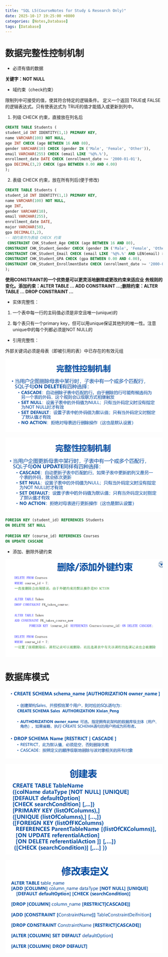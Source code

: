 ```yaml
---
title: "SQL L5(CourseNotes for Study & Research Only)"
date: 2025-10-17 19:25:00 +0800
categories: [Notes,Database]  
tags: [Database]
---
```


# 数据完整性控制机制

* 必须有值的数据

**关键字：NOT NULL**

* 域约束（check约束）

限制列中可接受的值，使其符合特定的逻辑条件。 定义一个返回 TRUE或 FALSE的逻辑表达式。只有使表达式为 TRUE的值才能插入或更新到列中。

1. 列级 CHECK 约束，直接放在列名后

```SQL
CREATE TABLE Students (
student_id INT IDENTITY(1,1) PRIMARY KEY,
name VARCHAR(100) NOT NULL,
age INT CHECK (age BETWEEN 16 AND 80),
gender VARCHAR(10) CHECK (gender IN ('Male', 'Female', 'Other')),
email VARCHAR(255) CHECK (email LIKE '%@%.%'),
enrollment_date DATE CHECK (enrollment_date >= '2000-01-01'),
gpa DECIMAL(3,2) CHECK (gpa BETWEEN 0.00 AND 4.00)
);
```

2. 表级 CHECK 约束，放在所有列后(便于修改)

```sql
CREATE TABLE Students (
student_id INT IDENTITY(1,1) PRIMARY KEY,
name VARCHAR(100) NOT NULL,
age INT,
gender VARCHAR(10),
email VARCHAR(255),
enrollment_date DATE,
major VARCHAR(50),
gpa DECIMAL(3,2),
-- 域约束作为表级 CHECK 约束
 CONSTRAINT CHK_Student_Age CHECK (age BETWEEN 16 AND 80),
CONSTRAINT CHK_Student_Gender CHECK (gender IN ('Male', 'Female', 'Other')),
CONSTRAINT CHK_Student_Email CHECK (email LIKE '%@%.%' AND LEN(email) >= 5),
CONSTRAINT CHK_Student_GPA CHECK (gpa BETWEEN 0.00 AND 4.00),
CONSTRAINT CHK_Student_EnrollmentDate CHECK (enrollment_date >= '2000-01-01')
);
```

**使用CONSTRAINT的一个优势是可以更灵活地删除或更改约束来适应业 务规则的变化。添加约束：ALTER TABLE … ADD CONSTRAINT …;删除约束：ALTER TABLE … DROP CONSTRAINT …**

* 实体完整性：

1. 一个表中每一行的主码值必须是非空且唯一(unique)的

2. 每个表只有一个primary key，但可以用unique保证其他列的唯一性。注意unique中的每个列都必须是NOT NULL的

* 引用完整性：

外部关键词必须是母表（即被引用的表）中已存在的有效元组

![alt text](/assets/img/Course/SQL/引用完整性.png)

![alt text](/assets/img/Course/SQL/引用.png)

```sql
FOREIGN KEY (student_id) REFERENCES Students
ON DELETE SET NULL

FOREIGN KEY (course_id) REFERENCES Courses
ON UPDATE CASCADE
```

* 添加、删除外键约束

![](/assets/img/Course/SQL/添加删除外键约束.png)

# 数据库模式

![](/assets/img/Course/SQL/schema.png)

![](/assets/img/Course/SQL/CreateTable.png)

![](/assets/img/Course/SQL/AdjustDefinition.png)